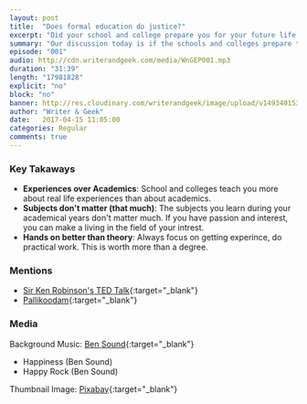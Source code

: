 ```yaml
---
layout: post
title:  "Does formal education do justice?"
excerpt: "Did your school and college prepare you for your future life in the real world?"
summary: "Our discussion today is if the schools and colleges prepare the students for a life in the world."
episode: "001"
audio: http://cdn.writerandgeek.com/media/WnGEP001.mp3
duration: "31:39"
length: "17981828"
explicit: "no"
block: "no"
banner: http://res.cloudinary.com/writerandgeek/image/upload/v1493401533/education.png
author: "Writer & Geek"
date:   2017-04-15 11:05:00
categories: Regular
comments: true
---
```


### Key Takaways
- **Experiences over Academics**: School and colleges teach you more about real life experiences than about academics.
- **Subjects don't matter (that much)**: The subjects you learn during your academical years don't matter much. If you have passion and interest, you can make a living in the field of your intrest.
- **Hands on better than theory**: Always focus on getting experince, do practical work. This is worth more than a degree.

### Mentions
- [Sir Ken Robinson's TED Talk](https://www.ted.com/talks/ken_robinson_says_schools_kill_creativity){:target="_blank"}
- [Pallikoodam](http://www.pallikoodam.org/){:target="_blank"}

### Media
Background Music: [Ben Sound](http://www.bensound.com/royalty-free-music){:target="_blank"}
- Happiness (Ben Sound)
- Happy Rock (Ben Sound)

Thumbnail Image: [Pixabay](https://pixabay.com/en/books-icon-book-icon-symbol-set-1673578/){:target="_blank"}
